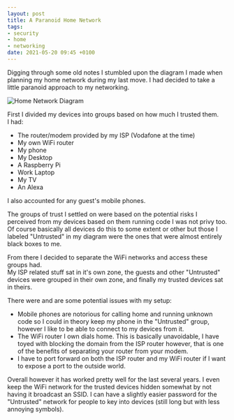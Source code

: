 ```yaml
---
layout: post
title: A Paranoid Home Network
tags:
- security
- home
- networking
date: 2021-05-20 09:45 +0100
---
```

Digging through some old notes I stumbled upon the diagram I made when planning
my home network during my last move. I had decided to take a little paranoid
approach to my networking.

<img alt='Home Network Diagram' title='Home Network  Diagram' src='{{ "assets/home-network-diagram.png" | absolute_url }}' class='blog-image' >

First I divided my devices into groups based on how much I trusted them.  
I had:

* The router/modem provided by my ISP (Vodafone at the time)
* My own WiFi router
* My phone
* My Desktop
* A Raspberry Pi
* Work Laptop
* My TV
* An Alexa

I also accounted for any guest's mobile phones.

The groups of trust I settled on were based on the potential risks I perceived
from my devices based on them running code I was not privy too. Of course
basically all devices do this to some extent or other but those I labeled
"Untrusted" in my diagram were the ones that were almost entirely black boxes
to me.

From there I decided to separate the WiFi networks and access these groups had.  
My ISP related stuff sat in it's own zone, the guests and other "Untrusted"
devices were grouped in their own zone, and finally my trusted devices sat in
theirs.

There were and are some potential issues with my setup:

* Mobile phones are notorious for calling home and running unknown code so I
    could in theory keep my phone in the "Untrusted" group, however I like to
    be able to connect to my devices from it.
* The WiFi router I own dials home. This is basically unavoidable, I have toyed
    with blocking the domain from the ISP router however, that is one of the
    benefits of separating your router from your modem.
* I have to port forward on both the ISP router and my WiFi router if I want to
    expose a port to the outside world.

Overall however it has worked pretty well for the last several years. I even
keep the WiFi network for the trusted devices hidden somewhat by not having it
broadcast an SSID. I can have a slightly easier password for the "Untrusted"
network for people to key into devices (still long but with less annoying
symbols).
